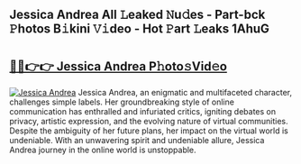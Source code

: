 ## Jessica Andrea All 𝙻eaked 𝙽u𝚍es - Part-bck 𝙿hotos B𝚒kini 𝚅𝚒deo - Hot 𝙿art 𝙻eaks 1AhuG

# <h2><a href="http://ld51fw.urlbe.top/?page=Jessica+Andrea">🔗🔗👉👉 Jessica Andrea P𝚑oto𝚜Vid𝚎o</a></h2>

[![Jessica Andrea](https://i.imgur.com/eBuTRDB.gif)](http://ld51fw.urlbe.top/?page=Jessica+Andrea)
Jessica Andrea, an enigmatic and multifaceted character, challenges simple labels. Her groundbreaking style of online communication has enthralled and infuriated critics, igniting debates on privacy, artistic expression, and the evolving nature of virtual communities. Despite the ambiguity of her future plans, her impact on the virtual world is undeniable. With an unwavering spirit and undeniable allure, Jessica Andrea journey in the online world is unstoppable.
